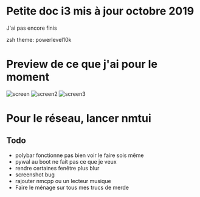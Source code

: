 # Petite doc i3 mis à jour octobre 2019

J'ai pas encore finis

zsh theme: powerlevel10k

# Preview de ce que j'ai pour le moment
![screen](https://i.imgur.com/SHcgkR1.png "Screen")
![screen2](https://i.imgur.com/RRj09gs.png "Screen2")
![screen3](https://i.imgur.com/etsA8P4.png "Screen3")

# Pour le réseau, lancer nmtui

## Todo
* polybar fonctionne pas bien voir le faire sois même
* pywal au boot ne fait pas ce que je veux
* rendre certaines fenêtre plus blur
* screenshot bug
* rajouter nmcpp ou un lecteur musique
* Faire le ménage sur tous mes trucs de merde
